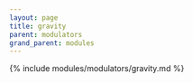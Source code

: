 ```yaml
---
layout: page
title: gravity
parent: modulators
grand_parent: modules
---
```


{% include modules/modulators/gravity.md %}
